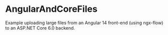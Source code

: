 # AngularAndCoreFiles

Example uploading large files from an Angular 14 front-end (using ngx-flow) to an ASP.NET Core 6.0 backend.

